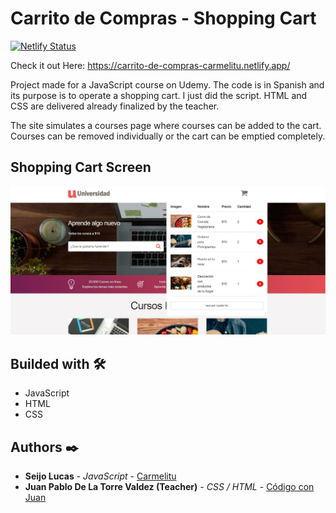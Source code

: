 # Carrito de Compras - Shopping Cart

[![Netlify Status](https://api.netlify.com/api/v1/badges/63959774-2dca-4c21-bc0a-bfda70f01ebd/deploy-status)](https://app.netlify.com/sites/buscador-autos-carmelitu/deploys)

Check it out Here: https://carrito-de-compras-carmelitu.netlify.app/

Project made for a JavaScript course on Udemy. The code is in Spanish and its purpose is to operate a shopping cart. I just did the script. HTML and CSS are delivered already finalized by the teacher.

The site simulates a courses page where courses can be added to the cart. Courses can be removed individually or the cart can be emptied completely.

## Shopping Cart Screen

<img src="https://github.com/Carmelitu/carrito-de-compras/blob/master/Carrito.JPG" style="margin: 0 auto"/>

## Builded with 🛠️

* JavaScript
* HTML
* CSS

## Authors ✒️

* **Seijo Lucas** - *JavaScript* - [Carmelitu](https://github.com/Carmelitu)
* **Juan Pablo De La Torre Valdez (Teacher)** - *CSS / HTML* - [Código con Juan](https://codigoconjuan.com/)
